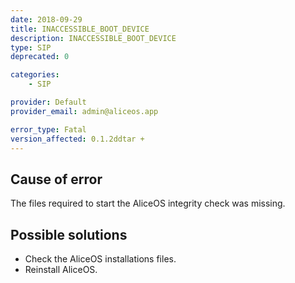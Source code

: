 ```yaml
---
date: 2018-09-29
title: INACCESSIBLE_BOOT_DEVICE
description: INACCESSIBLE_BOOT_DEVICE
type: SIP
deprecated: 0

categories:
    - SIP

provider: Default
provider_email: admin@aliceos.app

error_type: Fatal
version_affected: 0.1.2ddtar + 
---
```

## Cause of error
The files required to start the AliceOS integrity check was missing.

## Possible solutions
- Check the AliceOS installations files.
- Reinstall AliceOS.